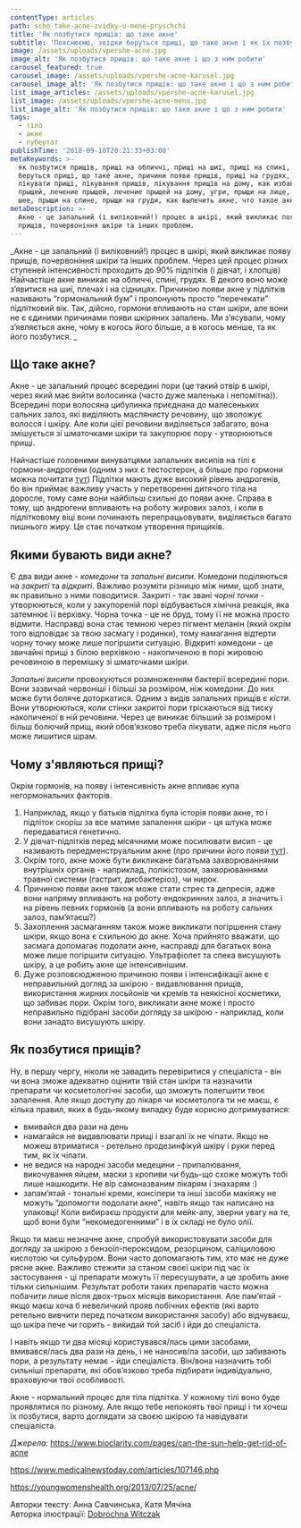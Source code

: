```yaml
---
contentType: articles
path: scho-take-acne-zvidky-u-mene-pryschchi
title: 'Як позбутися прищів: що таке акне'
subtitle: 'Пояснюємо, звідки беруться прищі, що таке акне і як їх позбутися'
image: /assets/uploads/vpershe-acne.jpg
image_alt: 'Як позбутися прищів: що таке акне і що з ним робити'
carousel_featured: true
carousel_image: /assets/uploads/vpershe-acne-karusel.jpg
carousel_image_alt: 'Як позбутися прищів: що таке акне і що з ним робити'
list_image_articles: /assets/uploads/vpershe-acne-karusel.jpg
list_image: /assets/uploads/vpershe-acne-menu.jpg
list_image_alt: 'Як позбутися прищів: що таке акне і що з ним робити'
tags:
  - тіло
  - акне
  - пубертат
publishTime: '2018-09-10T20:21:33+03:00'
metaKeywords: >-
  як позбутися прищів, прищі на обличчі, прищі на шиї, прищі на спині, звідки
  беруться прищі, що таке акне, причини появи прищів, прищі на грудях, вугрі, як
  лікувати прищі, лікування прищів, лікування прищів на дому, как избавиться от
  прыщей, лечение прыщей, лечение прыщей на дому, угри, прыщи на лице, прыщи на
  шее, прыщи на спине, прыщи на груди, как вылечить акне, что такое акне
metaDescription: >-
  Акне - це запальний (і виліковний!) процес в шкірі, який викликає появу
  прищів, почервоніння шкіри та інших проблем.
---
```

_Акне - це запальний (і виліковний!) процес в шкірі, який викликає появу прищів, почервоніння шкіри та інших проблем. Через цей процес різних ступеней інтенсивності проходить до 90% підлітків (і дівчат, і хлопців) Найчастіше акне виникає на обличчі, спині, грудях. В декого воно може з’явитися на шиї, плечах і на сідницях. Причиною появи акне у підлітків називають “гормональний бум” і пропонують просто “перечекати” підлітковий вік. Так, дійсно, гормони впливають на стан шкіри, але вони не є єдиними причинами появи шкіряних запалень. Ми з’ясували, чому з’являється акне, чому в когось його більше, а в когось менше, та як його позбутися.
_

## Що таке акне?

Акне - це запальний процес всередині пори (це такий отвір в шкірі, через який має вийти волосинка (часто дуже маленька і непомітна)). Всередині пори волосяна цибулинка приєднана до малесеньких сальних залоз, які виділяють маслянисту речовину, що зволожує волосся і шкіру. Але коли цієї речовини виділяється забагато, вона змішується зі шматочками шкіри та закупорює пору - утворюються прищі.

Найчастіше головними винуватцями запальних висипів на тілі є гормони-андрогени (одним з них є тестостерон, а більше про гормони можна почитати [тут](https://vpershe.com/articles/scho-take-hormony-testosteron-estrogen)) Підлітки мають дуже високий рівень андрогенів, бо він приймає важливу участь у перетворенні дитячого тіла на доросле, тому саме вони найбільш схильні до появи акне. Справа в тому, що андрогени впливають на роботу жирових залоз, і коли в підлітковому віці вони починають перепрацьовувати, виділяється багато лишнього жиру. Це стає початком утворення прищиків.

## Якими бувають види акне?

Є два види акне - _комедони_ та _запальні висипи_. Комедони поділяються на _закриті_ та _відкриті_. Важливо розуміти різницю між ними, щоб знати, як правильно з ними поводитися. Закриті - так звані _чорні точки_ - утворюються, коли у закупореній порі відбувається хімічна реакція, яка затемнює її верхівку. Чорна точка - це не бруд, тому її не можна просто відмити. Насправді вона стає темною через пігмент меланін (який окрім того відповідає за твою засмагу і родинки), тому намагання відтерти чорну точку може лише погіршити ситуацію. Відкриті комедони - це звичайні прищі з білою верхівкою - накопиченою в порі жировою речовиною в перемішку зі шматочками шкіри. 

_Запальні висипи_ провокуються розмноженням бактерії всередині пори. Вони зазвичай червоніші і більші за розміром, ніж комедони. До них може бути боляче доторкатися. Одним з видів запальних прищів є _кісти_. Вони утворюються, коли стінки закритої пори тріскаються від тиску накопиченої в ній речовини. Через це виникає більший за розміром і більш болючий прищ, який обов’язково треба лікувати, адже після нього може лишитися шрам.

## Чому з'являються прищі?

Окрім гормонів, на появу і інтенсивність акне впливає купа негормональних факторів. 

1. Наприклад, якщо у батьків підлітка була історія появи акне, то і підліток скоріш за все матиме запалення шкіри - ця штука може передаватися генетично. 
2. У дівчат-підлітків перед місячними може посилювати висип - це називають передменструальним акне (про причини його появи [тут](https://vpershe.com/articles/scho-take-pms)). 
3. Окрім того, акне може бути викликане багатьма захворюваннями внутрішніх органів - наприклад, полікістозом, захворюваннями травної системи (гастрит, дисбактеріоз), чи нирок. 
4. Причиною появи акне також може стати стрес та депресія, адже вони напряму впливають на роботу ендокринних залоз, а значить і на рівень певних гормонів (а вони впливають на роботу сальних залоз, пам’ятаєш?)
5. Захоплення засмаганням також може викликати погіршення стану шкіри, якщо вона є схильною до акне. Хоча прийнято вважати, що засмага допомагає подолати акне, насправді для багатьох вона може лише погіршити ситуацію. Ультрафіолет та спека висушують шкіру, а це робить акне ще інтенсивнішим.
6. Дуже розповсюдженою причиною появи і інтенсифікації акне є неправильний догляд за шкірою - видавлювання прищів, використання жирних лосьйонів чи кремів та неякісної косметики, що забиває пори. Окрім того, викликати акне може і просто неправильно підібрані засоби догляду за шкірою - наприклад, коли вони занадто висушують шкіру.

## Як позбутися прищів?

Ну, в першу чергу, ніколи не завадить перевіритися у спеціаліста - він чи вона зможе адекватно оцінити твій стан шкіри та назначити препарати чи косметологічні засоби, що зможуть полегшити твоє запалення. Але якщо доступу до лікаря чи косметолога ти не маєш, є кілька правил, яких в будь-якому випадку буде корисно дотримуватися:

* вмивайся два рази на день
* намагайся не видавлювати прищі і взагалі їх не чіпати. Якщо не можеш втриматися - ретельно продезинфікуй шкіру і руки перед тим, як їх чіпати.
* не ведися на народні засоби медецини - припалювання, викочування яйцем, маски з кропиви чи будь-що схоже можуть тобі лише нашкодити. Не вір самоназваним лікарям і знахарям :)
* запам’ятай - тональні креми, консілери та інші засоби макіяжу не можуть “допомогти подолати акне”, навіть якщо так написано на упаковці! Коли вибираєш продукти для мейк-апу, зверни увагу на те, щоб вони були “некомедогенними” і в їх складі не було олії. 

Якщо ти маєш незначне акне, спробуй використовувати засоби для догляду за шкірою з бензоїл-пероксидом, резорцином, саліциловою кислотою чи сульфуром. Вони часто допомагають тим, хто має не дуже рясне акне. Важливо стежити за станом своєї шкіри під час їх застосування - ці препарати можуть її пересушувати, а це зробить акне тільки сильнішим. Результат роботи таких препаратів часто можна побачити лише після двох-трьох місяців використання. Але пам’ятай - якщо маєш хоча б невеличкий прояв побічних ефектів (які варто ретельно вивчити перед початком використання засобу) або відчуваєш, що шкіра пече чи горить - викидай той засіб і йди до спеціаліста. 

І навіть якщо ти два місяці користувався/лась цими засобами, вмивався/лась два рази на день, і не наносив/ла засоби, що забивають пори, а результату немає - йди спеціаліста. Він/вона назначить тобі сильніші препарати, які обов’язково треба підбирати індивідуально, враховуючи твої особливості. 

Акне - нормальний процес для тіла підлітка. У кожному тілі воно буде проявлятися по різному. Але якщо тебе непокоять твої прищі і ти хочеш їх позбутися, варто доглядати за своєю шкірою та навідувати спеціаліста. 

_Джерела:_ https://www.bioclarity.com/pages/can-the-sun-help-get-rid-of-acne

https://www.medicalnewstoday.com/articles/107146.php

https://youngwomenshealth.org/2013/07/25/acne/

Авторки тексту: Анна Савчинська, Катя Мячіна\
Авторка ілюстрації: [Dobrochna Witczak](https://www.instagram.com/druidspice/)
